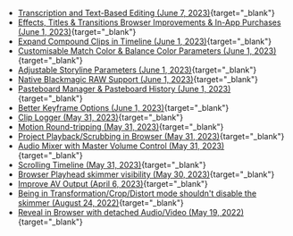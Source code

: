 - [Transcription and Text-Based Editing (June 7, 2023)](https://github.com/CommandPost/FCPCafe/issues/138){target="_blank"}
- [Effects, Titles & Transitions Browser Improvements & In-App Purchases (June 1, 2023)](https://github.com/CommandPost/FCPCafe/issues/117){target="_blank"}
- [Expand Compound Clips in Timeline (June 1, 2023)](https://github.com/CommandPost/FCPCafe/issues/116){target="_blank"}
- [Customisable Match Color & Balance Color Parameters (June 1, 2023)](https://github.com/CommandPost/FCPCafe/issues/115){target="_blank"}
- [Adjustable Storyline Parameters (June 1, 2023)](https://github.com/CommandPost/FCPCafe/issues/114){target="_blank"}
- [Native Blackmagic RAW Support (June 1, 2023)](https://github.com/CommandPost/FCPCafe/issues/113){target="_blank"}
- [Pasteboard Manager & Pasteboard History (June 1, 2023)](https://github.com/CommandPost/FCPCafe/issues/112){target="_blank"}
- [Better Keyframe Options (June 1, 2023)](https://github.com/CommandPost/FCPCafe/issues/111){target="_blank"}
- [Clip Logger (May 31, 2023)](https://github.com/CommandPost/FCPCafe/issues/107){target="_blank"}
- [Motion Round-tripping (May 31, 2023)](https://github.com/CommandPost/FCPCafe/issues/106){target="_blank"}
- [Project Playback/Scrubbing in Browser (May 31, 2023)](https://github.com/CommandPost/FCPCafe/issues/104){target="_blank"}
- [Audio Mixer with Master Volume Control (May 31, 2023)](https://github.com/CommandPost/FCPCafe/issues/103){target="_blank"}
- [Scrolling Timeline (May 31, 2023)](https://github.com/CommandPost/FCPCafe/issues/102){target="_blank"}
- [Browser Playhead skimmer visibility (May 30, 2023)](https://github.com/CommandPost/FCPCafe/issues/101){target="_blank"}
- [Improve AV Output (April 6, 2023)](https://github.com/CommandPost/FCPCafe/issues/89){target="_blank"}
- [Being in Transformation/Crop/Distort mode shouldn't disable the skimmer (August 24, 2022)](https://github.com/CommandPost/FCPCafe/issues/85){target="_blank"}
- [Reveal in Browser with detached Audio/Video (May 19, 2022)](https://github.com/CommandPost/FCPCafe/issues/78){target="_blank"}
